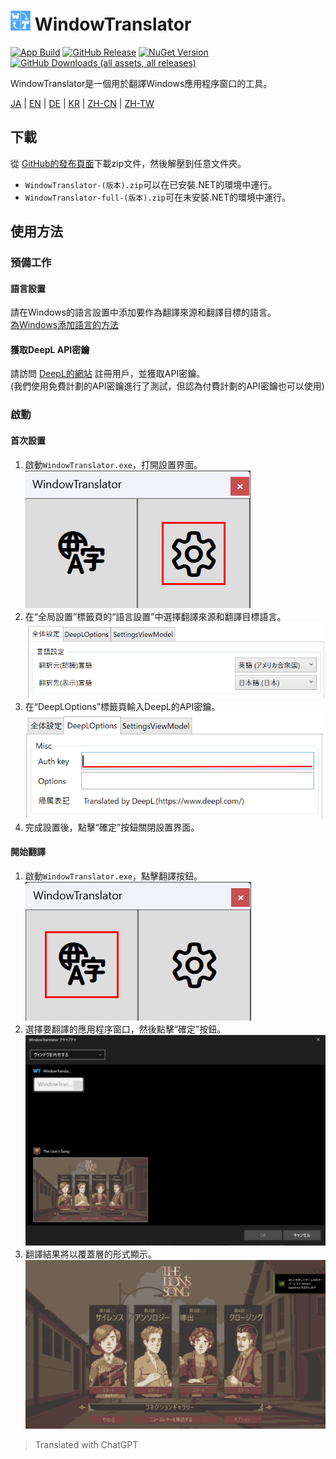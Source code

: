 # <img src="images/wt.png" width="32" > WindowTranslator

[![App Build](https://github.com/Freeesia/WindowTranslator/actions/workflows/dotnet-desktop.yml/badge.svg)](https://github.com/Freeesia/WindowTranslator/actions/workflows/dotnet-desktop.yml)
[![GitHub Release](https://img.shields.io/github/v/release/Freeesia/WindowTranslator)](https://github.com/Freeesia/WindowTranslator/releases/latest)
[![NuGet Version](https://img.shields.io/nuget/v/WindowTranslator.Abstractions)](https://www.nuget.org/packages/WindowTranslator.Abstractions)
[![GitHub Downloads (all assets, all releases)](https://img.shields.io/github/downloads/Freeesia/WindowTranslator/total)](https://github.com/Freeesia/WindowTranslator/releases/latest)

WindowTranslator是一個用於翻譯Windows應用程序窗口的工具。

[JA](README.md) | [EN](./README.en.md) | [DE](./README.de.md) | [KR](./README.kr.md) | [ZH-CN](./README.zh-cn.md) | [ZH-TW](./README.zh-tw.md)

## 下載

從 [GitHub的發布頁面](https://github.com/Freeesia/WindowTranslator/releases/latest)下載zip文件，然後解壓到任意文件夾。

* `WindowTranslator-(版本).zip`可以在已安裝.NET的環境中運行。
* `WindowTranslator-full-(版本).zip`可在未安裝.NET的環境中運行。

## 使用方法

### 預備工作

#### 語言設置

請在Windows的語言設置中添加要作為翻譯來源和翻譯目標的語言。   
[為Windows添加語言的方法](https://support.microsoft.com/zh-tw/windows/windows-%E8%AA%9E%E8%A8%80%E5%A5%97%E4%BB%B6-a5094319-a92d-18de-5b53-1cfc697cfca8)

#### 獲取DeepL API密鑰

請訪問 [DeepL的網站](https://www.deepl.com/zh/pro-api) 註冊用戶，並獲取API密鑰。  
(我們使用免費計劃的API密鑰進行了測試，但認為付費計劃的API密鑰也可以使用)

### 啟動

#### 首次設置

1. 啟動`WindowTranslator.exe`，打開設置界面。   
  ![設置](images/settings.png)
2. 在“全局設置”標籤頁的“語言設置”中選擇翻譯來源和翻譯目標語言。   
  ![語言設置](images/language.png)
3. 在“DeepLOptions”標籤頁輸入DeepL的API密鑰。   
  ![DeepL設置](images/deepl.png)
4. 完成設置後，點擊“確定”按鈕關閉設置界面。

#### 開始翻譯

1. 啟動`WindowTranslator.exe`，點擊翻譯按鈕。   
  ![翻譯按鈕](images/translate.png)
2. 選擇要翻譯的應用程序窗口，然後點擊“確定”按鈕。   
  ![窗口選擇](images/select.png)
3. 翻譯結果將以覆蓋層的形式顯示。   
  ![翻譯結果](images/result.png)

> Translated with ChatGPT